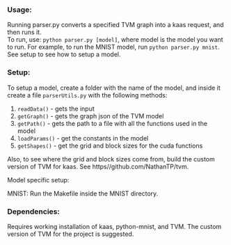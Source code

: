### Usage:
Running parser.py converts a specified TVM graph into a kaas request, and then runs it. 
<br>
To run, use: `python parser.py [model]`, where model is the model you want to run. For example, to run the MNIST model, run `python parser.py mnist`. See setup to see how to setup a model.
<br>


### Setup: 
To setup a model, create a folder with the name of the model, and inside it create a file `parserUtils.py` with the following methods: <br>
1. `readData()` - gets the input  <br>
2. `getGraph()` - gets the graph json of the TVM model <br>
3. `getPath()` - gets the path to a file with all the functions used in the model <br>
4. `loadParams()` - get the constants in the model <br>
5. `getShapes()` - get the grid and block sizes for the cuda functions <br> 



Also, to see where the grid and block sizes come from, build the custom version of TVM for kaas. See https//github.com/NathanTP/tvm. 


Model specific setup:

MNIST: Run the Makefile inside the MNIST directory.



### Dependencies: 
Requires working installation of kaas, python-mnist, and TVM. The custom version of TVM for the project is suggested. 
